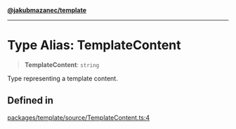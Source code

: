 [**@jakubmazanec/template**](../README.md)

---

# Type Alias: TemplateContent

> **TemplateContent**: `string`

Type representing a template content.

## Defined in

[packages/template/source/TemplateContent.ts:4](https://github.com/jakubmazanec/tools/blob/4bb343d3736e4f9f11a014de3241c6054262151e/packages/template/source/TemplateContent.ts#L4)
